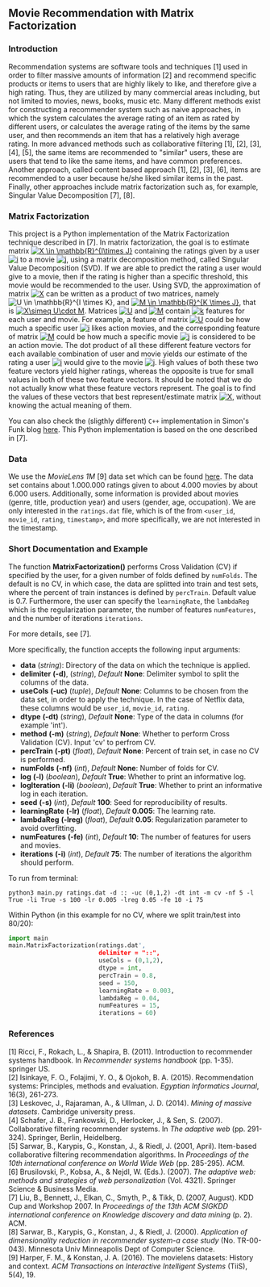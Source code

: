 ## Movie Recommendation with Matrix Factorization

### Introduction

Recommendation systems are software tools and techniques [1] used in order to filter massive amounts of information [2] and recommend specific products or items to users that are highly likely to like, and therefore give a high rating. Thus, they are utilized by many commercial areas including, but not limited to movies, news, books, music etc. Many different methods exist for constructing a recommender system such as naive approaches, in which the system calculates the average rating of an item as rated by different users, or calculates the average rating of the items by the same user, and then recommends an item that has a relatively high average rating. In more advanced methods such as collaborative filtering [1], [2], [3], [4], [5], the same items are recommended to "similar" users, these are users that tend to like the same items, and have common preferences. Another approach, called content based approach [1], [2], [3], [6], items are recommended to a user because he/she liked similar items in the past. Finally, other approaches include matrix factorization such as, for example, Singular Value Decomposition [7], [8].

### Matrix Factorization

This project is a Python implementation of the Matrix Factorization technique described in [7]. In matrix factorization, the goal is to estimate matrix <a href="https://www.codecogs.com/eqnedit.php?latex=X&space;\in&space;\mathbb{R}^{I\times&space;J}" target="_blank"><img src="https://latex.codecogs.com/gif.latex?X&space;\in&space;\mathbb{R}^{I\times&space;J}" title="X \in \mathbb{R}^{I\times J}" /></a> containing the ratings given by a user <a href="https://www.codecogs.com/eqnedit.php?latex=i" target="_blank"><img src="https://latex.codecogs.com/gif.latex?i" title="i" /></a> to a movie <a href="https://www.codecogs.com/eqnedit.php?latex=j" target="_blank"><img src="https://latex.codecogs.com/gif.latex?j" title="j" /></a>, using a matrix decomposition method, called Singular Value Decomposition (SVD). If we are able to predict the rating a user would give to a movie, then if the rating is higher than a specific threshold, this movie would be recommended to the user. Using SVD, the approximation of matrix <a href="https://www.codecogs.com/eqnedit.php?latex=X" target="_blank"><img src="https://latex.codecogs.com/gif.latex?X" title="X" /></a> can be written as a product of two matrices, namely <img src="https://latex.codecogs.com/gif.latex?U&space;\in&space;\mathbb{R}^{I&space;\times&space;K}" title="U \in \mathbb{R}^{I \times K}" />, and <a href="https://www.codecogs.com/eqnedit.php?latex=M&space;\in&space;\mathbb{R}^{K&space;\times&space;J}" target="_blank"><img src="https://latex.codecogs.com/gif.latex?M&space;\in&space;\mathbb{R}^{K&space;\times&space;J}" title="M \in \mathbb{R}^{K \times J}" /></a>, that is <a href="https://www.codecogs.com/eqnedit.php?latex=X\simeq&space;U\cdot&space;M" target="_blank"><img src="https://latex.codecogs.com/gif.latex?X\simeq&space;U\cdot&space;M" title="X\simeq U\cdot M" /></a>. Matrices <a href="https://www.codecogs.com/eqnedit.php?latex=U" target="_blank"><img src="https://latex.codecogs.com/gif.latex?U" title="U" /></a> and <a href="https://www.codecogs.com/eqnedit.php?latex=M" target="_blank"><img src="https://latex.codecogs.com/gif.latex?M" title="M" /></a> contain <a href="https://www.codecogs.com/eqnedit.php?latex=k" target="_blank"><img src="https://latex.codecogs.com/gif.latex?k" title="k" /></a> features for each user and movie. For example, a feature of matrix <a href="https://www.codecogs.com/eqnedit.php?latex=U" target="_blank"><img src="https://latex.codecogs.com/gif.latex?U" title="U" /></a> could be how much a specific user <a href="https://www.codecogs.com/eqnedit.php?latex=i" target="_blank"><img src="https://latex.codecogs.com/gif.latex?i" title="i" /></a> likes action movies, and the corresponding feature of matrix <a href="https://www.codecogs.com/eqnedit.php?latex=M" target="_blank"><img src="https://latex.codecogs.com/gif.latex?M" title="M" /></a> could be how much a specific movie <a href="https://www.codecogs.com/eqnedit.php?latex=j" target="_blank"><img src="https://latex.codecogs.com/gif.latex?j" title="j" /></a> is considered to be an action movie. The dot product of all these different feature vectors for each available combination of user and movie yields our estimate of the rating a user <a href="https://www.codecogs.com/eqnedit.php?latex=i" target="_blank"><img src="https://latex.codecogs.com/gif.latex?i" title="i" /></a> would give to the movie <a href="https://www.codecogs.com/eqnedit.php?latex=j" target="_blank"><img src="https://latex.codecogs.com/gif.latex?j" title="j" /></a>. High values of both these two feature vectors yield higher ratings, whereas the opposite is true for small values in both of these two feature vectors. It should be noted that we do not actually know what these feature vectors represent. The goal is to find the values of these vectors that best represent/estimate matrix <a href="https://www.codecogs.com/eqnedit.php?latex=X" target="_blank"><img src="https://latex.codecogs.com/gif.latex?X" title="X" /></a>, without knowing the actual meaning of them.

You can also check the (sligthly different) `C++` implementation in Simon's Funk blog [here](http://sifter.org/~simon/journal/20061211.html). This Python implementation is based on the one described in [7]. 

### Data

We use the *MovieLens 1M* [9] data set which can be found [here](http://grouplens.org/datasets/movielens/). The data set contains about 1.000.000 ratings given to about 4.000 movies by about 6.000 users. Additionally, some information is provided about movies (genre, title, production year) and users (gender, age, occupation). We are only interested in the `ratings.dat` file, which is of the from `<user_id`, `movie_id`, `rating`, `timestamp>`, and more specifically, we are not interested in the timestamp.   

### Short Documentation and Example

The function **MatrixFactorization()** performs Cross Validation (CV) if specified by the user, for a given number of folds defined by `numFolds`. The default is no CV, in which case, the data are splitted into train and test sets, where the percent of train instances is defined by `percTrain`. Default value is 0.7. Furthermore, the user can specify the `learningRate`, the `lambdaReg` which is the regularization parameter, the number of features `numFeatures`, and the number of iterations `iterations`.    

For more details, see [7].

More specifically, the function accepts the following input arguments:     

* **data** (*string*): Directory of the data on which the technique is applied.    
* **delimiter** **(-d)**, (*string*), *Default* **None**: Delimiter symbol to split the columns of the data.     
* **useCols** **(-uc)** (*tuple*), *Default* **None**: Columns to be chosen from the data set, in order to apply the technique. In the case of Netflix data, these columns would be `user_id`, `movie_id`, `rating`.     
* **dtype** **(-dt)** (*string*), *Default* **None**: Type of the data in columns (for example 'int').     
* **method** **(-m)** (*string*), *Default* **None**: Whether to perform Cross Validation (CV). Input 'cv' to perfrom CV.    
* **percTrain** **(-pt)** (*float*), *Default* **None**: Percent of train set, in case no CV is performed.    
* **numFolds** **(-nf)** (*int*), *Default* **None**: Number of folds for CV.    
* **log** **(-l)** (*boolean*), *Default* **True**: Whether to print an informative log.    
* **logIteration** **(-li)** (*boolean*), *Default* **True**: Whether to print an informative log in each iteration.
* **seed** **(-s)** (*int*), *Default* **100**: Seed for reproducibility of results.
* **learningRate** **(-lr)** (*float*), *Default* **0.005**: The learning rate.
* **lambdaReg** **(-lreg)** (*float*), *Default* **0.05**: Regularization parameter to avoid overfitting.    
* **numFeatures** **(-fe)** (*int*), *Default* **10**: The number of features for users and movies.    
* **iterations** **(-i)** (*int*), *Default* **75**: The number of iterations the algorithm should perform.

To run from terminal:    

```
python3 main.py ratings.dat -d :: -uc (0,1,2) -dt int -m cv -nf 5 -l True -li True -s 100 -lr 0.005 -lreg 0.05 -fe 10 -i 75    
```    
Within Python (in this example for no CV, where we split train/test into 80/20):   
```python
import main
main.MatrixFactorization(ratings.dat', 
                         delimiter = "::", 
                         useCols = (0,1,2), 
                         dtype = int, 
                         percTrain = 0.8, 
                         seed = 150, 
                         learningRate = 0.003, 
                         lambdaReg = 0.04, 
                         numFeatures = 15, 
                         iterations = 60)

```



### References   
[1] Ricci, F., Rokach, L., & Shapira, B. (2011). Introduction to recommender systems handbook. In *Recommender systems handbook*                           (pp. 1-35). springer US.    
[2] Isinkaye, F. O., Folajimi, Y. O., & Ojokoh, B. A. (2015). Recommendation systems: Principles, methods and evaluation. *Egyptian Informatics Journal*, 16(3), 261-273.     
[3] Leskovec, J., Rajaraman, A., & Ullman, J. D. (2014). *Mining of massive datasets*. Cambridge university press.     
[4] Schafer, J. B., Frankowski, D., Herlocker, J., & Sen, S. (2007). Collaborative filtering recommender systems. In *The adaptive web* (pp. 291-324). Springer, Berlin, Heidelberg.     
[5] Sarwar, B., Karypis, G., Konstan, J., & Riedl, J. (2001, April). Item-based collaborative filtering recommendation algorithms. In *Proceedings of the 10th international conference on World Wide Web* (pp. 285-295). ACM.     
[6] Brusilovski, P., Kobsa, A., & Nejdl, W. (Eds.). (2007). *The adaptive web: methods and strategies of web personalization* (Vol. 4321). Springer Science & Business Media.    
[7] Liu, B., Bennett, J., Elkan, C., Smyth, P., & Tikk, D. (2007, August). KDD Cup and Workshop 2007. In *Proceedings of the 13th ACM SIGKDD international conference on Knowledge discovery and data mining* (p. 2). ACM.    
[8] Sarwar, B., Karypis, G., Konstan, J., & Riedl, J. (2000). *Application of dimensionality reduction in recommender system-a case study* (No. TR-00-043). Minnesota Univ Minneapolis Dept of Computer Science.     
[9] Harper, F. M., & Konstan, J. A. (2016). The movielens datasets: History and context. *ACM Transactions on Interactive Intelligent Systems* (TiiS), 5(4), 19.     




